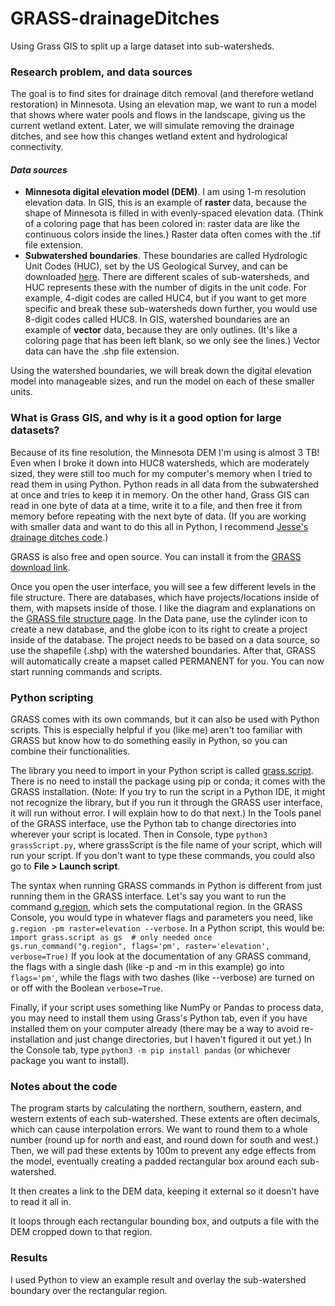 # GRASS-drainageDitches
Using Grass GIS to split up a large dataset into sub-watersheds.

### Research problem, and data sources
The goal is to find sites for drainage ditch removal (and therefore wetland restoration) in Minnesota. Using an elevation map, we want to run a model that shows where water pools and flows in the landscape, giving us the current wetland extent. Later, we will simulate removing the drainage ditches, and see how this changes wetland extent and hydrological connectivity.

#### **_Data sources_**
- **Minnesota digital elevation model (DEM)**. I am using 1-m resolution elevation data. In GIS, this is an example of **raster** data, because the shape of Minnesota is filled in with evenly-spaced elevation data. (Think of a coloring page that has been colored in: raster data are like the continuous colors inside the lines.) Raster data often comes with the .tif file extension.
- **Subwatershed boundaries**. These boundaries are called Hydrologic Unit Codes (HUC), set by the US Geological Survey, and can be downloaded [here](https://mnatlas.org/resources/watersheds-dnr-level-4/). There are different scales of sub-watersheds, and HUC represents these with the number of digits in the unit code. For example, 4-digit codes are called HUC4, but if you want to get more specific and break these sub-watersheds down further, you would use 8-digit codes called HUC8. In GIS, watershed boundaries are an example of **vector** data, because they are only outlines. (It's like a coloring page that has been left blank, so we only see the lines.) Vector data can have the .shp file extension.

Using the watershed boundaries, we will break down the digital elevation model into manageable sizes, and run the model on each of these smaller units.

### What is Grass GIS, and why is it a good option for large datasets?

Because of its fine resolution, the Minnesota DEM I'm using is almost 3 TB! Even when I broke it down into HUC8 watersheds, which are moderately sized, they were still too much for my computer's memory when I tried to read them in using Python. Python reads in all data from the subwatershed at once and tries to keep it in memory. On the other hand, Grass GIS can read in one byte of data at a time, write it to a file, and then free it from memory before repeating with the next byte of data. (If you are working with smaller data and want to do this all in Python, I recommend [Jesse's drainage ditches code](https://github.com/jesse-schewe/DrainageDitches.git).)

GRASS is also free and open source. You can install it from the [GRASS download link](https://grass.osgeo.org/download/).

Once you open the user interface, you will see a few different levels in the file structure. There are databases, which have projects/locations inside of them, with mapsets inside of those. I like the diagram and explanations on the [GRASS file structure page](https://grass.osgeo.org/grass-stable/manuals/grass_database.html). In the Data pane, use the cylinder icon to create a new database, and the globe icon to its right to create a project inside of the database. The project needs to be based on a data source, so use the shapefile (.shp) with the watershed boundaries. After that, GRASS will automatically create a mapset called PERMANENT for you. You can now start running commands and scripts.

### Python scripting

GRASS comes with its own commands, but it can also be used with Python scripts. This is especially helpful if you (like me) aren't too familiar with GRASS but know how to do something easily in Python, so you can combine their functionalities. 

The library you need to import in your Python script is called [grass.script](https://grass.osgeo.org/grass-stable/manuals/libpython/script_intro.html). There is no need to install the package using pip or conda; it comes with the GRASS installation. (Note: If you try to run the script in a Python IDE, it might not recognize the library, but if you run it through the GRASS user interface, it will run without error. I will explain how to do that next.) In the Tools panel of the GRASS interface, use the Python tab to change directories into wherever your script is located. Then in Console, type `python3 grassScript.py`, where grassScript is the file name of your script, which will run your script. If you don't want to type these commands, you could also go to **File > Launch script**. 

The syntax when running GRASS commands in Python is different from just running them in the GRASS interface. Let's say you want to run the command [g.region](https://grass.osgeo.org/grass-stable/manuals/g.region.html), which sets the computational region. In the GRASS Console, you would type in whatever flags and parameters you need, like `g.region -pm raster=elevation --verbose`. In a Python script, this would be:
`
import grass.script as gs  # only needed once
gs.run_command("g.region", flags='pm', raster='elevation', verbose=True)
`
If you look at the documentation of any GRASS command, the flags with a single dash (like -p and -m in this example) go into `flags='pm'`, while the flags with two dashes (like --verbose) are turned on or off with the Boolean `verbose=True`. 

Finally, if your script uses something like NumPy or Pandas to process data, you may need to install them using Grass's Python tab, even if you have installed them on your computer already (there may be a way to avoid re-installation and just change directories, but I haven't figured it out yet.) In the Console tab, type `python3 -m pip install pandas` (or whichever package you want to install).

### Notes about the code

The program starts by calculating the northern, southern, eastern, and western extents of each sub-watershed. These extents are often decimals, which can cause interpolation errors. We want to round them to a whole number (round up for north and east, and round down for south and west.) Then, we will pad these extents by 100m to prevent any edge effects from the model, eventually creating a padded rectangular box around each sub-watershed.

It then creates a link to the DEM data, keeping it external so it doesn't have to read it all in. 

It loops through each rectangular bounding box, and outputs a file with the DEM cropped down to that region.

### Results

I used Python to view an example result and overlay the sub-watershed boundary over the rectangular region.


  
